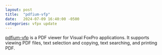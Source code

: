 ```yaml
---
layout: post
title:  "pdfium-vfp"
date:   2024-07-09 16:40:00 -0500
categories: vfpx update
---
```


[pdfium-vfp](https://github.com/dmitriychunikhin/pdfium-vfp) is a PDF viewer for Visual FoxPro applications. It supports viewing PDF files, text selection and copying, text searching, and printing PDF.